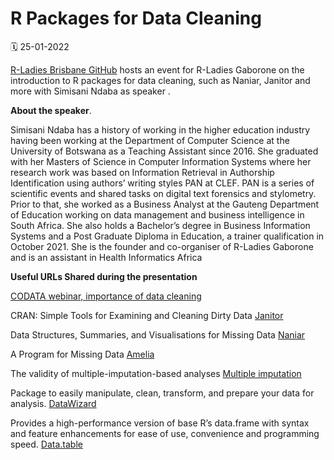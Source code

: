 # R Packages for Data Cleaning

🗓 25-01-2022

[R-Ladies Brisbane GitHub](https://github.com/rladies/meetup-presentations_brisbane) hosts an event for R-Ladies Gaborone on the introduction to R packages for data cleaning, such as Naniar, Janitor and more with Simisani Ndaba as speaker . 

**About the speaker**.

Simisani Ndaba has a history of working in the higher education industry having been working at the Department of Computer Science at the 
University of Botswana as a Teaching Assistant since 2016. She graduated with her Masters of Science in Computer Information Systems
where her research work was based on Information Retrieval in Authorship Identification using authors’ writing styles PAN at CLEF. 
PAN is a series of scientific events and shared tasks on digital text forensics and stylometry. 
Prior to that, she worked as a Business Analyst at the Gauteng Department of Education working on data management and business intelligence in South Africa. 
She also holds a Bachelor’s degree in Business Information Systems and a Post Graduate Diploma in Education, a trainer qualification in October 2021. 
She is the founder and co-organiser of R-Ladies Gaborone and is an assistant in Health Informatics Africa

**Useful URLs Shared during the presentation**

[CODATA webinar, importance of data cleaning](https://codata.org/initiatives/data-skills/codata-connect/webinar-series-research-skills-enhancement/webinar-4-importance-of-data-cleaning/)

CRAN: Simple Tools for Examining and Cleaning Dirty Data [Janitor](https://cran.r-project.org/web/packages/janitor/vignettes/janitor.html)

Data Structures, Summaries, and Visualisations for Missing Data [Naniar](https://naniar.njtierney.com/articles/getting-started-w-naniar.html) 

A Program for Missing Data [Amelia](https://cran.r-project.org/web/packages/Amelia/index.html) 

The validity of multiple-imputation-based analyses 
[Multiple imputation](https://ete-online.biomedcentral.com/articles/10.1186/s12982-017-0062-6#Sec5:The%20validity%20of%20multiple-imputation-based%20analyses)

Package to easily manipulate, clean, transform, and prepare your data for analysis. [DataWizard](https://easystats.github.io/datawizard/)

Provides a high-performance version of base R’s data.frame with syntax and feature enhancements for ease of use, convenience and programming speed. [Data.table](https://cran.r-project.org/web/packages/data.table/vignettes/datatable-intro.html)


